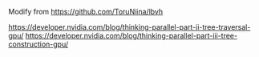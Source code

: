 Modify from https://github.com/ToruNiina/lbvh

https://developer.nvidia.com/blog/thinking-parallel-part-ii-tree-traversal-gpu/
https://developer.nvidia.com/blog/thinking-parallel-part-iii-tree-construction-gpu/